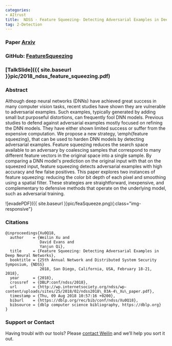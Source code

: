 ```yaml
---
categories:
- AItrust
title:  NDSS - Feature Squeezing- Detecting Adversarial Examples in Deep Neural Networks
tag: 2-Detection
---
```




### Paper [Arxiv](https://arxiv.org/abs/1704.01155)

### GitHub: [FeatureSqueezing](https://github.com/QData/FeatureSqueezing)

### [TalkSlide]({{ site.baseurl }}pic/2018_ndss_feature_squeezing.pdf)



### Abstract
Although deep neural networks (DNNs) have achieved great success in many computer vision tasks, recent studies have shown they are vulnerable to adversarial examples. Such examples, typically generated by adding small but purposeful distortions, can frequently fool DNN models. Previous studies to defend against adversarial examples mostly focused on refining the DNN models. They have either shown limited success or suffer from the expensive computation. We propose a new strategy, \emph{feature squeezing}, that can be used to harden DNN models by detecting adversarial examples. Feature squeezing reduces the search space available to an adversary by coalescing samples that correspond to many different feature vectors in the original space into a single sample. By comparing a DNN model's prediction on the original input with that on the squeezed input, feature squeezing detects adversarial examples with high accuracy and few false positives. This paper explores two instances of feature squeezing: reducing the color bit depth of each pixel and smoothing using a spatial filter. These strategies are straightforward, inexpensive, and complementary to defensive methods that operate on the underlying model, such as adversarial training.

![evadePDF]({{ site.baseurl }}pic/feaSqueeze.png){:class="img-responsive"}


### Citations

```
@inproceedings{Xu0Q18,
  author    = {Weilin Xu and
               David Evans and
               Yanjun Qi},
  title     = {Feature Squeezing: Detecting Adversarial Examples in Deep Neural Networks},
  booktitle = {25th Annual Network and Distributed System Security Symposium, {NDSS}
               2018, San Diego, California, USA, February 18-21, 2018},
  year      = {2018},
  crossref  = {DBLP:conf/ndss/2018},
  url       = {http://wp.internetsociety.org/ndss/wp-content/uploads/sites/25/2018/02/ndss2018\_03A-4\_Xu\_paper.pdf},
  timestamp = {Thu, 09 Aug 2018 10:57:16 +0200},
  biburl    = {https://dblp.org/rec/bib/conf/ndss/Xu0Q18},
  bibsource = {dblp computer science bibliography, https://dblp.org}
}
```


### Support or Contact

Having troubl with our tools? Please [contact Weilin](mailto:xuweilin@virginia.edu) and we’ll help you sort it out.
